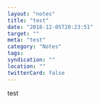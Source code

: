 ```yaml
---
layout: "notes"
title: "test"
date: "2018-12-05T20:23:51"
target: ""
meta: "test"
category: "Notes"
tags:
syndication: ""
location: ""
twitterCard: false
---
```

test
